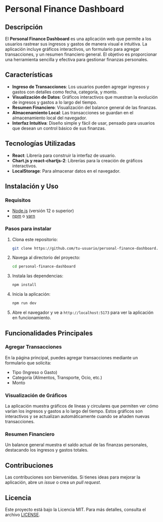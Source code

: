 # Personal Finance Dashboard

## Descripción

El **Personal Finance Dashboard** es una aplicación web que permite a los usuarios rastrear sus ingresos y gastos de manera visual e intuitiva. La aplicación incluye gráficos interactivos, un formulario para agregar transacciones, y un resumen financiero general. El objetivo es proporcionar una herramienta sencilla y efectiva para gestionar finanzas personales.

## Características

- **Ingreso de Transacciones**: Los usuarios pueden agregar ingresos y gastos con detalles como fecha, categoría, y monto.
- **Visualización de Datos**: Gráficos interactivos que muestran la evolución de ingresos y gastos a lo largo del tiempo.
- **Resumen Financiero**: Visualización del balance general de las finanzas.
- **Almacenamiento Local**: Las transacciones se guardan en el almacenamiento local del navegador.
- **Interfaz Intuitiva**: Diseño simple y fácil de usar, pensado para usuarios que desean un control básico de sus finanzas.

## Tecnologías Utilizadas

- **React**: Librería para construir la interfaz de usuario.
- **Chart.js y react-chartjs-2**: Librerías para la creación de gráficos interactivos.
- **LocalStorage**: Para almacenar datos en el navegador.

## Instalación y Uso

### Requisitos

- [Node.js](https://nodejs.org/) (versión 12 o superior)
- [npm](https://www.npmjs.com/) o [yarn](https://yarnpkg.com/)

### Pasos para instalar

1. Clona este repositorio:
   ```bash
   git clone https://github.com/tu-usuario/personal-finance-dashboard.git
   ```

2. Navega al directorio del proyecto:
   ```bash
   cd personal-finance-dashboard
   ```

3. Instala las dependencias:
   ```bash
   npm install
   ```

4. Inicia la aplicación:
   ```bash
   npm run dev
   ```

5. Abre el navegador y ve a `http://localhost:5173` para ver la aplicación en funcionamiento.

## Funcionalidades Principales

### Agregar Transacciones

En la página principal, puedes agregar transacciones mediante un formulario que solicita:
- Tipo (Ingreso o Gasto)
- Categoría (Alimentos, Transporte, Ocio, etc.)
- Monto

### Visualización de Gráficos

La aplicación muestra gráficos de líneas y circulares que permiten ver cómo varían los ingresos y gastos a lo largo del tiempo. Estos gráficos son interactivos y se actualizan automáticamente cuando se añaden nuevas transacciones.

### Resumen Financiero

Un balance general muestra el saldo actual de las finanzas personales, destacando los ingresos y gastos totales.

## Contribuciones

Las contribuciones son bienvenidas. Si tienes ideas para mejorar la aplicación, abre un *issue* o crea un *pull request*.

## Licencia

Este proyecto está bajo la Licencia MIT. Para más detalles, consulta el archivo [LICENSE](./LICENSE).

